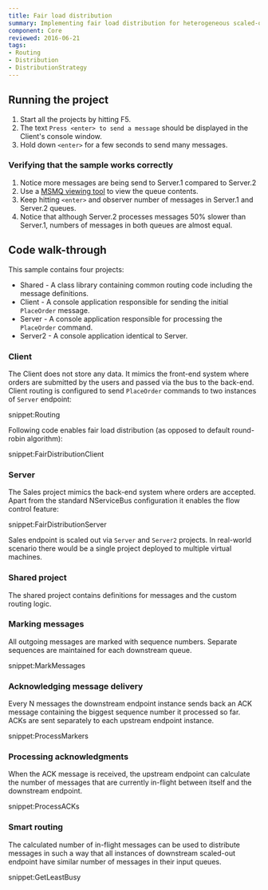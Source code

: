 ```yaml
---
title: Fair load distribution
summary: Implementing fair load distribution for heterogeneous scaled-out endpoints
component: Core
reviewed: 2016-06-21
tags:
- Routing
- Distribution
- DistributionStrategy
---
```



## Running the project

 1. Start all the projects by hitting F5.
 1. The text `Press <enter> to send a message` should be displayed in the Client's console window. 
 1. Hold down `<enter>` for a few seconds to send many messages.


### Verifying that the sample works correctly

 1. Notice more messages are being send to Server.1 compared to Server.2
 1. Use a [MSMQ viewing tool](/nservicebus/msmq/viewing-message-content-in-msmq.md) to view the queue contents.
 1. Keep hitting `<enter>` and observer number of messages in Server.1 and Server.2 queues.
 1. Notice that although Server.2 processes messages 50% slower than Server.1, numbers of messages in both queues are almost equal.


## Code walk-through

This sample contains four projects:

 * Shared - A class library containing common routing code including the message definitions.
 * Client - A console application responsible for sending the initial `PlaceOrder` message.
 * Server - A console application responsible for processing the `PlaceOrder` command.
 * Server2 - A console application identical to Server.


### Client

The Client does not store any data. It mimics the front-end system where orders are submitted by the users and passed via the bus to the back-end. Client routing is configured to send `PlaceOrder` commands to two instances of `Server` endpoint:

snippet:Routing

Following code enables fair load distribution (as opposed to default round-robin algorithm):

snippet:FairDistributionClient


### Server

The Sales project mimics the back-end system where orders are accepted. Apart from the standard NServiceBus configuration it enables the flow control feature:

snippet:FairDistributionServer

Sales endpoint is scaled out via `Server` and `Server2` projects. In real-world scenario there would be a single project deployed to multiple virtual machines.


### Shared project

The shared project contains definitions for messages and the custom routing logic.


### Marking messages

All outgoing messages are marked with sequence numbers. Separate sequences are maintained for each downstream queue.

snippet:MarkMessages


### Acknowledging message delivery

Every N messages the downstream endpoint instance sends back an ACK message containing the biggest sequence number it processed so far. ACKs are sent separately to each upstream endpoint instance.

snippet:ProcessMarkers 


### Processing acknowledgments

When the ACK message is received, the upstream endpoint can calculate the number of messages that are currently in-flight between itself and the downstream endpoint.

snippet:ProcessACKs


### Smart routing

The calculated number of in-flight messages can be used to distribute messages in such a way that all instances of downstream scaled-out endpoint have similar number of messages in their input queues.

snippet:GetLeastBusy
